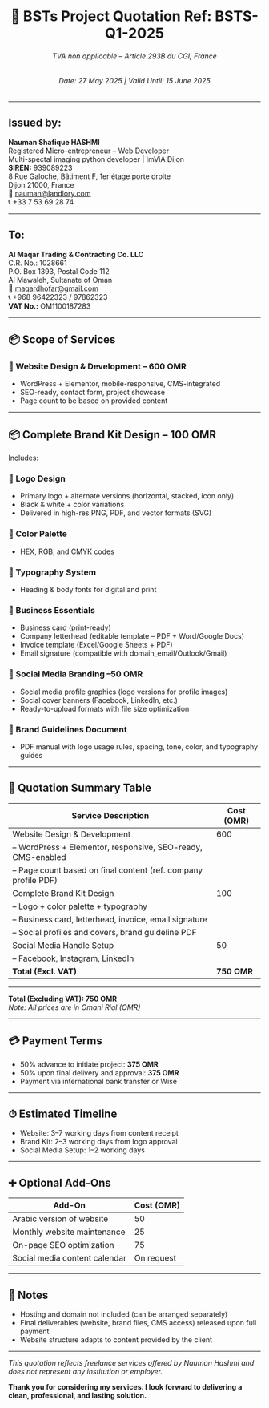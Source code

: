 
<h1 align="center">🧾 BSTs Project Quotation   Ref: BSTS-Q1-2025</h1>
<h6 align="center">
TVA non applicable – Article 293B du CGI, France </h6>  
<h6 align="center">Date: 27 May 2025 | Valid Until: 15 June 2025</h6>

---

## **Issued by:**

**Nauman Shafique HASHMI**  
Registered Micro-entrepreneur – Web Developer      
Multi-spectal imaging python developer | ImViA Dijon  
**SIREN:** 939089223  
8 Rue Galoche, Bâtiment F, 1er étage porte droite  
Dijon 21000, France  
📧 nauman@landlory.com  
📞 +33 7 53 69 28 74  

---

## **To:**

**Al Maqar Trading & Contracting Co. LLC**  
C.R. No.: 1028661  
P.O. Box 1393, Postal Code 112  
Al Mawaleh, Sultanate of Oman  
📧 maqardhofar@gmail.com  
📞 +968 96422323 / 97862323  
**VAT No.:** OM1100187283  

---

## 📦 Scope of Services

### 🔹 Website Design & Development – **600 OMR**
- WordPress + Elementor, mobile-responsive, CMS-integrated  
- SEO-ready, contact form, project showcase  
- Page count to be based on provided content  

---


## 📦 Complete Brand Kit Design – 100 OMR
Includes:

### 🔹 Logo Design
- Primary logo + alternate versions (horizontal, stacked, icon only)
- Black & white + color variations
- Delivered in high-res PNG, PDF, and vector formats (SVG)

### 🔹 Color Palette
- HEX, RGB, and CMYK codes

### 🔹 Typography System
- Heading & body fonts for digital and print

### 🔹 Business Essentials
- Business card (print-ready)
- Company letterhead (editable template – PDF + Word/Google Docs)
- Invoice template (Excel/Google Sheets + PDF)
- Email signature (compatible with domain_email/Outlook/Gmail)

### 🔹 Social Media Branding –50 OMR
- Social media profile graphics (logo versions for profile images)
- Social cover banners (Facebook, LinkedIn, etc.)
- Ready-to-upload formats with file size optimization

### 🔹 Brand Guidelines Document
- PDF manual with logo usage rules, spacing, tone, color, and typography guides

---

## 🔁  Quotation Summary Table 

| Service Description               | Cost (OMR) |
|----------------------------------|------------|
| Website Design & Development     | 600        |
| – WordPress + Elementor, responsive, SEO-ready, CMS-enabled |            |
| – Page count based on final content (ref. company profile PDF) |            |
| Complete Brand Kit Design        | 100        |
| – Logo + color palette + typography |        |
| – Business card, letterhead, invoice, email signature |        |
| – Social profiles and covers, brand guideline PDF |        |
| Social Media Handle Setup        | 50        |
| – Facebook, Instagram, LinkedIn  |        |
| **Total (Excl. VAT)**            | **750 OMR** |

---

 **Total (Excluding VAT): 750 OMR**  
_Note: All prices are in Omani Rial (OMR)_

---

## 💳 Payment Terms
- 50% advance to initiate project: **375 OMR**  
- 50% upon final delivery and approval: **375 OMR**  
- Payment via international bank transfer or Wise  

---

## ⏱ Estimated Timeline
- Website: 3–7 working days from content receipt  
- Brand Kit: 2–3 working days from logo approval  
- Social Media Setup: 1–2 working days  

---

## ➕ Optional Add-Ons

| Add-On                             | Cost (OMR) |
|-----------------------------------|------------|
| Arabic version of website         | 50        |
| Monthly website maintenance       | 25         |
| On-page SEO optimization          | 75         |
| Social media content calendar     | On request |

---

## 📌 Notes
- Hosting and domain not included (can be arranged separately)
- Final deliverables (website, brand files, CMS access) released upon full payment  
- Website structure adapts to content provided by the client  

---

_This quotation reflects freelance services offered by Nauman Hashmi and does not represent any institution or employer._

**Thank you for considering my services. I look forward to delivering a clean, professional, and lasting solution.**
